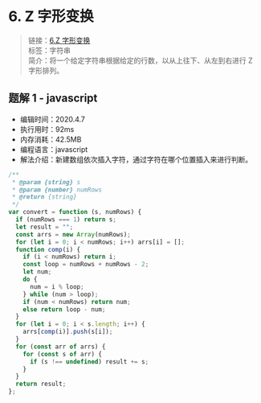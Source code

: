 # 6. Z 字形变换

> 链接：[6.Z 字形变换](https://leetcode-cn.com/problems/zigzag-conversion/)  
> 标签：字符串  
> 简介：将一个给定字符串根据给定的行数，以从上往下、从左到右进行 Z 字形排列。

## 题解 1 - javascript

- 编辑时间：2020.4.7
- 执行用时：92ms
- 内存消耗：42.5MB
- 编程语言：javascript
- 解法介绍：新建数组依次插入字符，通过字符在哪个位置插入来进行判断。

```javascript
/**
 * @param {string} s
 * @param {number} numRows
 * @return {string}
 */
var convert = function (s, numRows) {
  if (numRows === 1) return s;
  let result = "";
  const arrs = new Array(numRows);
  for (let i = 0; i < numRows; i++) arrs[i] = [];
  function comp(i) {
    if (i < numRows) return i;
    const loop = numRows + numRows - 2;
    let num;
    do {
      num = i % loop;
    } while (num > loop);
    if (num < numRows) return num;
    else return loop - num;
  }
  for (let i = 0; i < s.length; i++) {
    arrs[comp(i)].push(s[i]);
  }
  for (const arr of arrs) {
    for (const s of arr) {
      if (s !== undefined) result += s;
    }
  }
  return result;
};
```
